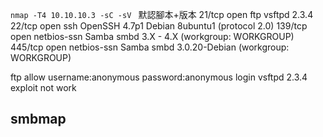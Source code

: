 `nmap -T4 10.10.10.3 -sC -sV ` 默認腳本+版本
21/tcp  open  ftp         vsftpd 2.3.4
22/tcp  open  ssh         OpenSSH 4.7p1 Debian 8ubuntu1 (protocol 2.0)
139/tcp open  netbios-ssn Samba smbd 3.X - 4.X (workgroup: WORKGROUP)
445/tcp open  netbios-ssn Samba smbd 3.0.20-Debian (workgroup: WORKGROUP)

ftp allow username:anonymous password:anonymous login
vsftpd 2.3.4 exploit not work




## smbmap